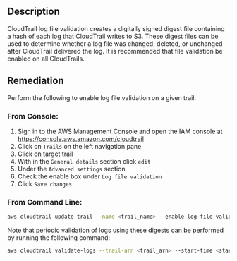 ## Description

CloudTrail log file validation creates a digitally signed digest file containing a hash of each log that CloudTrail writes to S3. These digest files can be used to determine whether a log file was changed, deleted, or unchanged after CloudTrail delivered the log. It is recommended that file validation be enabled on all CloudTrails.

## Remediation

Perform the following to enable log file validation on a given trail:

### From Console:

1. Sign in to the AWS Management Console and open the IAM console at https://console.aws.amazon.com/cloudtrail
2. Click on `Trails` on the left navigation pane
3. Click on target trail
4. With in the `General details` section click `edit`
5. Under the `Advanced settings` section
6. Check the enable box under `Log file validation`
7. Click `Save changes`

### From Command Line:

```bash
aws cloudtrail update-trail --name <trail_name> --enable-log-file-validation
```

Note that periodic validation of logs using these digests can be performed by running the
following command:

```bash
aws cloudtrail validate-logs --trail-arn <trail_arn> --start-time <start_time> --end-time <end_time>
```
